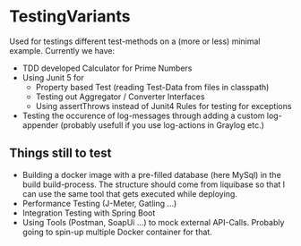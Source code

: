 # TestingVariants

Used for testings different test-methods on a (more or less) minimal example. Currently we have:

* TDD developed Calculator for Prime Numbers
* Using Junit 5 for 
  * Property based Test (reading Test-Data from files in classpath)
  * Testing out Aggregator / Converter Interfaces 
  * Using assertThrows instead of Junit4 Rules for testing for exceptions
* Testing the occurence of log-messages through adding a custom log-appender (probably usefull if you use log-actions in Graylog etc.) 

## Things still to test

* Building a docker image with a pre-filled database (here MySql) in the build build-process. The structure should come from liquibase so 
  that I can use the same tool that gets executed while deploying.
* Performance Testing (J-Meter, Gatling ...) 
* Integration Testing with Spring Boot
* Using Tools (Postman, SoapUi ...) to mock external API-Calls. Probably going to spin-up multiple Docker container for that.


